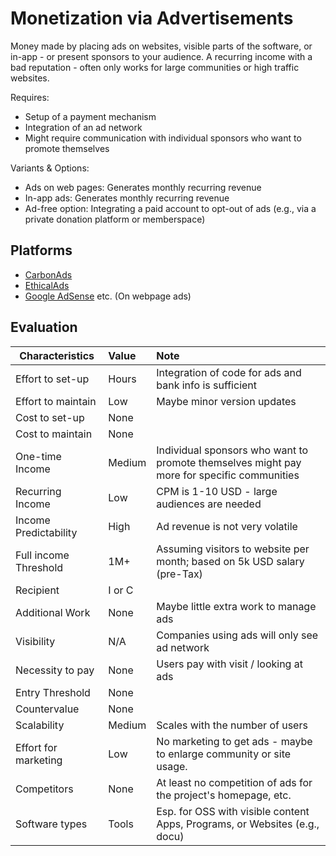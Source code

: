 # Monetization via Advertisements

Money made by placing ads on websites, visible parts of the software, or in-app - or present sponsors to your audience. A recurring income with a bad reputation - often only works for large communities or high traffic websites.

Requires:
* Setup of a payment mechanism
* Integration of an ad network
* Might require communication with individual sponsors who want to promote themselves

Variants & Options:
* Ads on web pages: Generates monthly recurring revenue
* In-app ads: Generates monthly recurring revenue
* Ad-free option: Integrating a paid account to opt-out of ads (e.g., via a private donation platform or memberspace)

## Platforms
* [CarbonAds](https://www.carbonads.net/)
* [EthicalAds](https://www.ethicalads.io/)
* [Google AdSense](https://www.google.com/adsense) etc. (On webpage ads)

## Evaluation

| Characteristics                   | Value  | Note |
| --------------------------------- |:------ |:---- |
| Effort to set-up                  | Hours  | Integration of code for ads and bank info is sufficient
| Effort to maintain                | Low    | Maybe minor version updates
| Cost to set-up                    | None   | 
| Cost to maintain                  | None   | 
| One-time Income                   | Medium | Individual sponsors who want to promote themselves might pay more for specific communities
| Recurring Income                  | Low    | CPM is 1-10 USD - large audiences are needed
| Income Predictability             | High   | Ad revenue is not very volatile
| Full income Threshold             | 1M+    | Assuming visitors to website per month; based on 5k USD salary (pre-Tax)
| Recipient                         | I or C | 
| Additional Work                   | None   | Maybe little extra work to manage ads
| Visibility                        | N/A    | Companies using ads will only see ad network
| Necessity to pay                  | None   | Users pay with visit / looking at ads
| Entry Threshold                   | None   | 
| Countervalue                      | None   | 
| Scalability                       | Medium | Scales with the number of users
| Effort for marketing              | Low    | No marketing to get ads - maybe to enlarge community or site usage. 
| Competitors                       | None   | At least no competition of ads for the project's homepage, etc.
| Software types                    | Tools  | Esp. for OSS with visible content Apps, Programs, or Websites (e.g., docu)
